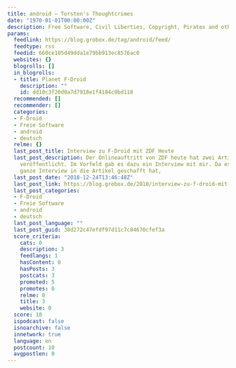 ```yaml
---
title: android – Torsten's Thoughtcrimes
date: "1970-01-01T00:00:00Z"
description: Free Software, Civil Liberties, Copyright, Pirates and other stuff
params:
  feedlink: https://blog.grobox.de/tag/android/feed/
  feedtype: rss
  feedid: 660ce105d49dda1e79bb913ec8576ac0
  websites: {}
  blogrolls: []
  in_blogrolls:
  - title: Planet F-Droid
    description: ""
    id: dd10c3f20d0a7d7918e1f4184c0bd118
  recommended: []
  recommender: []
  categories:
  - F-Droid
  - Freie Software
  - android
  - deutsch
  relme: {}
  last_post_title: Interview zu F-Droid mit ZDF Heute
  last_post_description: Der Onlineauftritt von ZDF heute hat zwei Artikel zu F-Droid
    veröffentlicht. Im Vorfeld gab es dazu ein Interview mit mir. Da es nicht das
    ganze Interview in die Artikel geschafft hat,
  last_post_date: "2018-12-24T13:46:48Z"
  last_post_link: https://blog.grobox.de/2018/interview-zu-f-droid-mit-zdf-heute/
  last_post_categories:
  - F-Droid
  - Freie Software
  - android
  - deutsch
  last_post_language: ""
  last_post_guid: 38d272c47efdf97d11c7c84670cfef3a
  score_criteria:
    cats: 0
    description: 3
    feedlangs: 1
    hasContent: 0
    hasPosts: 3
    postcats: 3
    promoted: 5
    promotes: 0
    relme: 0
    title: 3
    website: 0
  score: 18
  ispodcast: false
  isnoarchive: false
  innetwork: true
  language: en
  postcount: 10
  avgpostlen: 0
---
```

